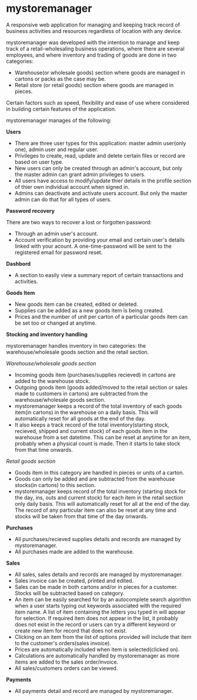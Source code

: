 # mystoremanager
A responsive web application for managing and keeping track record of business activities and resources regardless of location with any device.

mystoremanager was developed with the intention to manage and keep track of a retail-wholesaling business operations, where there are several employees, and where inventory and trading of goods are done in two categories:
- Warehouse(or wholesale goods) section where goods are managed in cartons or packs as the case may be.
- Retail store (or retail goods) section where goods are managed in pieces.

Certain factors such as speed, flexibility and ease of use where considered in building certain features of the application.

mystoremanager manages of the following:

**Users**
- There are three user types for this application: master admin user(only one), admin user and regular user.
- Privileges to create, read, update and delete certain files or record are based on user type. 
- New users can only be created through an admin's account, but only the master admin can grant admin privileges to users.
- All users have access to modify/update thier details in the profile section of thier own individual account when signed in.
- Admins can deactivate and activate users account. But only the master admin can do that for all types of users.

**Password recovery**

There are two ways to recover a lost or forgotten password:
- Through an admin user's account.
- Account verification by providing your email and certain user's details linked with your acount. A one-time-password will be sent to the registered email for password reset.

**Dashbord**
- A section to easily view a summary report of certain transactions and activities.

**Goods Item**
- New goods item can be created, edited or deleted.
- Supplies can be added as a new goods item is being created.
- Prices and the number of unit per carton of a particular goods item can be set too or changed at anytime.

**Stocking and inventory handling**

mystoremanager handles inventory in two categories: the warehouse/wholesale goods section and the retail section.

*Warehouse/wholesale goods section*
- Incoming goods item (purchases/supplies recieved) in cartons are added to the warehouse stock.
- Outgoing goods item (goods added/moved to the retail section or sales made to customers in cartons) are subtracted from the warehouse/wholesale goods section. 
- mystoremanager keeps a record of the total inventory of each goods item(in cartons) in the warehouse on a daily basis. This will automatically reset for all goods at the end of the day.
- It also keeps a track record of the total inventory(starting stock, recieved, shipped and current stock) of each goods item in the warehouse from a set datetime.
This can be reset at anytime for an item, probably when a physical count is made. Then it starts to take stock from that time onwards.

*Retail goods section*
- Goods item in this category are handled in pieces or units of a carton.
- Goods can only be added and are subtracted from the warehouse stocks(in cartons) to this section.
- mystoremanager keeps record of the total inventory (starting stock for the day, ins, outs and current stock) for each item in the retail section only daily basis. This will automatically reset for all at the end of the day.
The record of any particular item can also be reset at any time and stocks will be taken from that time of the day onwards.

**Purchases**
- All purchases/recieved supplies details and records are managed by mystoremanager.
- All purchases made are added to the warehouse.

**Sales**
- All sales, sales details and records are managed by mystoremanager.
- Sales invoice can be created, printed and edited.
- Sales can be made in both cartons and/or in pieces for a customer. Stocks will be subtracted based on category.
- An item can be easily searched for by an autocomplete search algorithm when a user starts typing out keywords associated with the required item name.
  A list of item containing the letters you typed in will appear for selection.
  If required item does not appear in the list, it probably does not exist in the record or users can try a different keyword or create new item for record that does not exist.
- Clicking on an item from the list of options provided will include that item to the customer's orders(sales invoice).
- Prices are automatically included when item is selected(clicked on).
- Calculations are automatically handled by mystoremanager as more items are added to the sales order/invoice.
- All sales/customers orders can be viewed.

**Payments**
- All payments detail and record are managed by mystoremanager.
